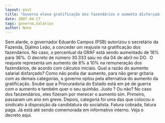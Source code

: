```yaml
---
layout: post
title: "Governo eleva gratificação dos fazendários e aumenta disfarçadamente salários da categoria"
date: 2007-04-17
tags: governo,Salários
author: None
---
```


Sem alarde, o governador Eduardo Campos (PSB) autorizou o secretário da Fazenda, Djalmo Leão, a conceder um reajuste na gratificação dos fazendários.
No caso, o percentual da GRAF está sendo aumentado de 18% para 36%.
O decreto de número 30.333 saiu no dia 04 de abril no DO.&nbsp;
O reajuste representa um aumento de 8% a 10% na remuneração dos fazendários, de acordo com cálculos iniciais.
Qual a razão do aumento salarial disfarçado?
Como não podia dar aumento, para não gerar gritaria com as demais categorias, o governo optou pela alternativa do aumento da gratificação.
Soube que a Procuradoria do Estado está em pé de guerra com o aumento e também quer o seu quinhão. Justo ? Ou não?
No caso dos fanzendários, eles fizeram por merecer o aumento sim. Primeiro, passaram um ano em greve. Depois, categoria foi uma das que colocou o sindicato à disposição da candidatura do socialista. Fatura cobrada, fatura paga. Já está até sendo comemorada em informativo interno.
Veja o decreto aqui. 